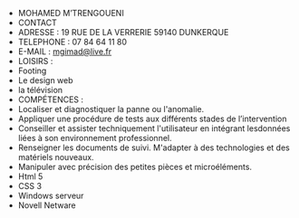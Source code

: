 -  MOHAMED M’TRENGOUENI
-  CONTACT 
-  ADRESSE : 19 RUE DE LA VERRERIE 59140 DUNKERQUE
-  TELEPHONE : 07 84 64 11 80
- E-MAIL : mgimad@live.fr
- LOISIRS :
- Footing
-  Le design web
-  la télévision
-  COMPÉTENCES :
-  Localiser et diagnostiquer la panne ou l'anomalie.
-  Appliquer une procédure de tests aux différents stades de l’intervention
-  Conseiller et assister techniquement l'utilisateur en intégrant lesdonnées liées à son environnement professionnel.
-  Renseigner les documents de suivi. M'adapter à des technologies et des matériels nouveaux.
-  Manipuler avec précision des petites pièces et microéléments.
-  Html 5
-  CSS 3
-  Windows serveur
-  Novell Netware 



<!---
mboiboi4/mboiboi4 is a ✨ special ✨ repository because its `README.md` (this file) appears on your GitHub profile.
You can click the Preview link to take a look at your changes.
--->
